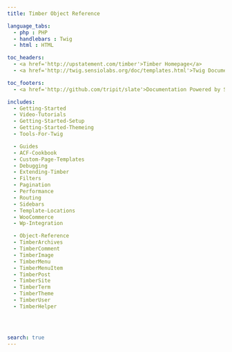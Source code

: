 ```yaml
---
title: Timber Object Reference

language_tabs:
  - php : PHP
  - handlebars : Twig
  - html : HTML

toc_headers:
  - <a href='http://upstatement.com/timber'>Timber Homepage</a>
  - <a href='http://twig.sensiolabs.org/doc/templates.html'>Twig Documentation</a>

toc_footers:
  - <a href='http://github.com/tripit/slate'>Documentation Powered by Slate</a>

includes:
  - Getting-Started
  - Video-Tutorials
  - Getting-Started-Setup
  - Getting-Started-Themeing
  - Tools-For-Twig

  - Guides
  - ACF-Cookbook
  - Custom-Page-Templates
  - Debugging
  - Extending-Timber
  - Filters
  - Pagination
  - Performance
  - Routing
  - Sidebars
  - Template-Locations
  - WooCommerce
  - Wp-Integration

  - Object-Reference
  - TimberArchives
  - TimberComment
  - TimberImage
  - TimberMenu
  - TimberMenuItem
  - TimberPost
  - TimberSite
  - TimberTerm
  - TimberTheme
  - TimberUser
  - TimberHelper

  


search: true
---
```

